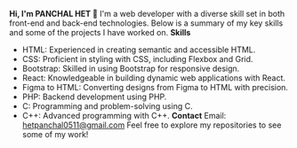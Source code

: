 **Hi, I'm PANCHAL HET 👋**
I'm a web developer with a diverse skill set in both front-end and back-end technologies. Below is a summary of my key skills and some of the projects I have worked on.
**Skills**
 - HTML: Experienced in creating semantic and accessible HTML.
 - CSS: Proficient in styling with CSS, including Flexbox and Grid.
 - Bootstrap: Skilled in using Bootstrap for responsive design.
 - React: Knowledgeable in building dynamic web applications with React.
 - Figma to HTML: Converting designs from Figma to HTML with precision.
 - PHP: Backend development using PHP.
 - C: Programming and problem-solving using C.
 - C++: Advanced programming with C++.
**Contact**
Email: hetpanchal0511@gmail.com
Feel free to explore my repositories to see some of my work!

